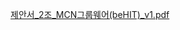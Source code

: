 [제안서_2조_MCN그룹웨어(beHIT)_v1.pdf](https://github.com/kimIHNiCole/beHit_new/files/14079053/_2._MCN.beHIT._v1.pdf)
